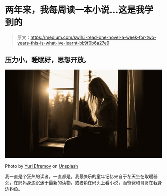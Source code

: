# 两年来，我每周读一本小说…这是我学到的

> 原文：<https://medium.com/swlh/i-read-one-novel-a-week-for-two-years-this-is-what-ive-learnt-bb9f0b6a27e9>

## 压力小，睡眠好，思想开放。

![](img/c1471b3a39971164cda5f71ba55e3e51.png)

Photo by [Yuri Efremov](https://unsplash.com/@24frames_majestic?utm_source=unsplash&utm_medium=referral&utm_content=creditCopyText) on [Unsplash](https://unsplash.com/?utm_source=unsplash&utm_medium=referral&utm_content=creditCopyText)

我一直是个狂热的读者。一直都是。我最快乐的童年记忆来自于冬天坐在取暖器旁，在妈妈身边沉迷于最新的读物，或者躺在码头上看小说，而爸爸和哥哥在我身边钓鱼。